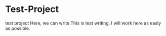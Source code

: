 # Test-Project
test project
Here, we can write.This is test writing.
I will work here as easly as possible.
